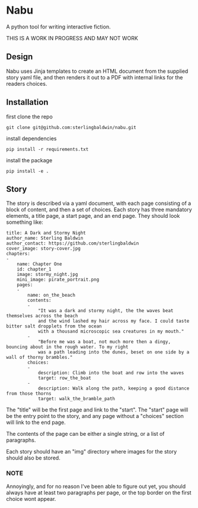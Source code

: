 # Nabu
A python tool for writing interactive fiction. 

THIS IS A WORK IN PROGRESS AND MAY NOT WORK

## Design

Nabu uses Jinja templates to create an HTML document from the supplied story yaml file, and then renders it out to a PDF with internal links for the readers choices.

## Installation

first clone the repo

    git clone git@github.com:sterlingbaldwin/nabu.git

install dependencies

    pip install -r requirements.txt

install the package

    pip install -e .

## Story 

The story is described via a yaml document, with each page consisting of a block of content, and then a set of choices. Each story has three mandatory elements, a title page, a start page, and an end page. They should look something like:

    title: A Dark and Stormy Night
    author_name: Sterling Baldwin
    author_contact: https://github.com/sterlingbaldwin
    cover_image: story-cover.jpg
    chapters:
    -
        name: Chapter One
        id: chapter_1
        image: stormy_night.jpg
        mini_image: pirate_portrait.png
        pages:
        -
            name: on_the_beach
            contents: 
            - 
                "It was a dark and stormy night, the the waves beat themselves across the beach
                and the wind lashed my hair across my face. I could taste bitter salt dropplets from the ocean
                with a thousand microscopic sea creatures in my mouth."
            -
                "Before me was a boat, not much more then a dingy, bouncing about in the rough water. To my right 
                was a path leading into the dunes, beset on one side by a wall of thorny brambles."
            choices: 
            - 
                description: Climb into the boat and row into the waves
                target: row_the_boat
            -
                description: Walk along the path, keeping a good distance from those thorns
                target: walk_the_bramble_path



The "title" will be the first page and link to the "start". The "start" page will be the entry point to the story, and any page without a "choices" section will link to the end page. 

The contents of the page can be either a single string, or a list of paragraphs. 

Each story should have an "img" directory where images for the story should also be stored.

### NOTE

Annoyingly, and for no reason I've been able to figure out yet, you should always have at least two paragraphs per page, or the top border on the first choice wont appear.
